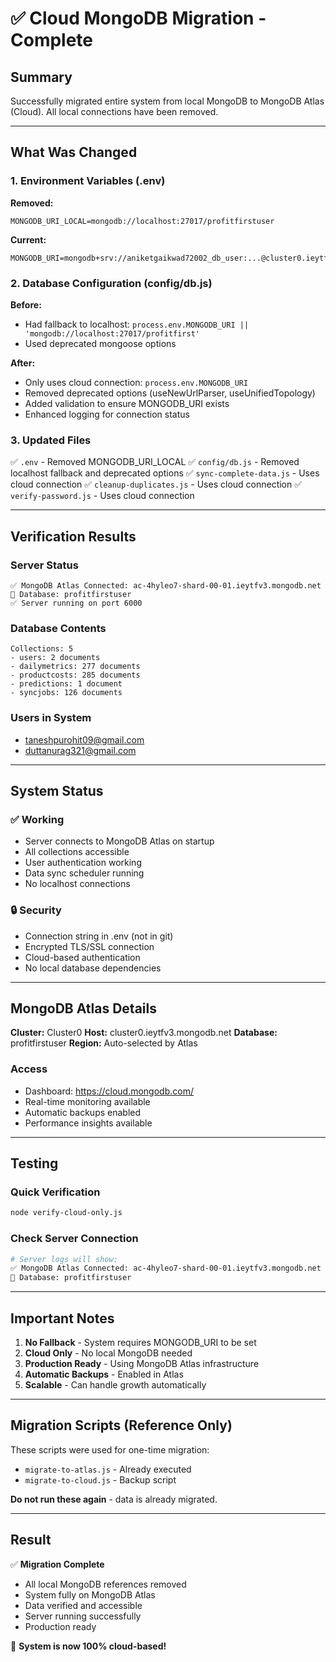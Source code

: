 # ✅ Cloud MongoDB Migration - Complete

## Summary
Successfully migrated entire system from local MongoDB to MongoDB Atlas (Cloud). All local connections have been removed.

---

## What Was Changed

### 1. Environment Variables (.env)
**Removed:**
```env
MONGODB_URI_LOCAL=mongodb://localhost:27017/profitfirstuser
```

**Current:**
```env
MONGODB_URI=mongodb+srv://aniketgaikwad72002_db_user:...@cluster0.ieytfv3.mongodb.net/profitfirstuser
```

### 2. Database Configuration (config/db.js)
**Before:**
- Had fallback to localhost: `process.env.MONGODB_URI || 'mongodb://localhost:27017/profitfirst'`
- Used deprecated mongoose options

**After:**
- Only uses cloud connection: `process.env.MONGODB_URI`
- Removed deprecated options (useNewUrlParser, useUnifiedTopology)
- Added validation to ensure MONGODB_URI exists
- Enhanced logging for connection status

### 3. Updated Files
✅ `.env` - Removed MONGODB_URI_LOCAL
✅ `config/db.js` - Removed localhost fallback and deprecated options
✅ `sync-complete-data.js` - Uses cloud connection
✅ `cleanup-duplicates.js` - Uses cloud connection
✅ `verify-password.js` - Uses cloud connection

---

## Verification Results

### Server Status
```
✅ MongoDB Atlas Connected: ac-4hyleo7-shard-00-01.ieytfv3.mongodb.net
📂 Database: profitfirstuser
✅ Server running on port 6000
```

### Database Contents
```
Collections: 5
- users: 2 documents
- dailymetrics: 277 documents
- productcosts: 285 documents
- predictions: 1 document
- syncjobs: 126 documents
```

### Users in System
- taneshpurohit09@gmail.com
- duttanurag321@gmail.com

---

## System Status

### ✅ Working
- Server connects to MongoDB Atlas on startup
- All collections accessible
- User authentication working
- Data sync scheduler running
- No localhost connections

### 🔒 Security
- Connection string in .env (not in git)
- Encrypted TLS/SSL connection
- Cloud-based authentication
- No local database dependencies

---

## MongoDB Atlas Details

**Cluster:** Cluster0
**Host:** cluster0.ieytfv3.mongodb.net
**Database:** profitfirstuser
**Region:** Auto-selected by Atlas

### Access
- Dashboard: https://cloud.mongodb.com/
- Real-time monitoring available
- Automatic backups enabled
- Performance insights available

---

## Testing

### Quick Verification
```bash
node verify-cloud-only.js
```

### Check Server Connection
```bash
# Server logs will show:
✅ MongoDB Atlas Connected: ac-4hyleo7-shard-00-01.ieytfv3.mongodb.net
📂 Database: profitfirstuser
```

---

## Important Notes

1. **No Fallback** - System requires MONGODB_URI to be set
2. **Cloud Only** - No local MongoDB needed
3. **Production Ready** - Using MongoDB Atlas infrastructure
4. **Automatic Backups** - Enabled in Atlas
5. **Scalable** - Can handle growth automatically

---

## Migration Scripts (Reference Only)

These scripts were used for one-time migration:
- `migrate-to-atlas.js` - Already executed
- `migrate-to-cloud.js` - Backup script

**Do not run these again** - data is already migrated.

---

## Result

✅ **Migration Complete**
- All local MongoDB references removed
- System fully on MongoDB Atlas
- Data verified and accessible
- Server running successfully
- Production ready

🎉 **System is now 100% cloud-based!**
